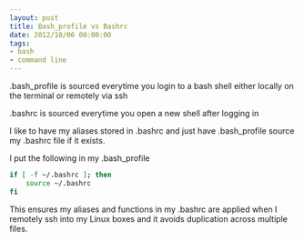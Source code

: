 ```yaml
---
layout: post
title: Bash_profile vs Bashrc
date: 2012/10/06 00:00:00
tags:
- bash
- command line 
---
```


.bash_profile is sourced everytime you login to a bash shell either locally on the terminal or remotely via ssh

.bashrc is sourced everytime you open a new shell after logging in

I like to have my aliases stored in .bashrc and just have .bash_profile source my .bashrc file if it exists.

I put the following in my .bash_profile

```bash
if [ -f ~/.bashrc ]; then
    source ~/.bashrc
fi
```

This ensures my aliases and functions in my .bashrc are applied when I remotely ssh into my Linux boxes and it avoids duplication across multiple files.  
